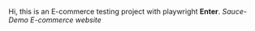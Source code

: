 Hi, this is an E-commerce testing project with playwright  **Enter**.
*Sauce-Demo E-commerce website*
